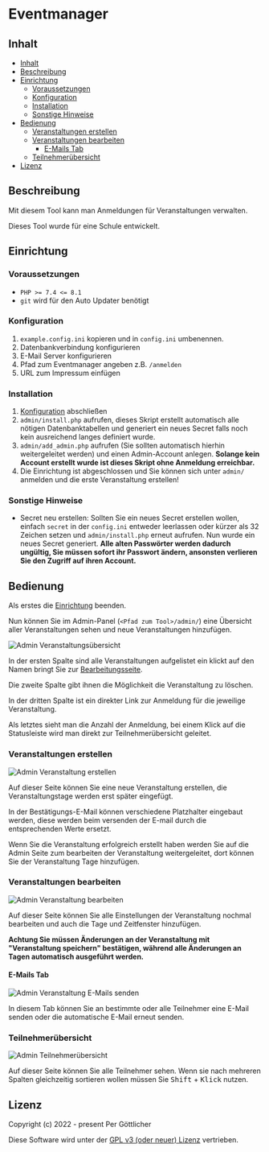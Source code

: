# Eventmanager<!-- omit in toc -->

## Inhalt

- [Inhalt](#inhalt)
- [Beschreibung](#beschreibung)
- [Einrichtung](#einrichtung)
  - [Voraussetzungen](#voraussetzungen)
  - [Konfiguration](#konfiguration)
  - [Installation](#installation)
  - [Sonstige Hinweise](#sonstige-hinweise)
- [Bedienung](#bedienung)
  - [Veranstaltungen erstellen](#veranstaltungen-erstellen)
  - [Veranstaltungen bearbeiten](#veranstaltungen-bearbeiten)
    - [E-Mails Tab](#e-mails-tab)
  - [Teilnehmerübersicht](#teilnehmerübersicht)
- [Lizenz](#lizenz)

## Beschreibung

Mit diesem Tool kann man Anmeldungen für Veranstaltungen verwalten.

Dieses Tool wurde für eine Schule entwickelt.

## Einrichtung

### Voraussetzungen

- ``PHP >= 7.4 <= 8.1``
- ``git`` wird für den Auto Updater benötigt

### Konfiguration

1. `example.config.ini` kopieren und in `config.ini` umbenennen.
2. Datenbankverbindung konfigurieren
3. E-Mail Server konfigurieren
4. Pfad zum Eventmanager angeben z.B. `/anmelden`
5. URL zum Impressum einfügen

### Installation

1. [Konfiguration](#konfiguration) abschließen
2. `admin/install.php` aufrufen, dieses Skript erstellt automatisch alle nötigen Datenbanktabellen und generiert ein neues Secret falls noch kein ausreichend langes definiert wurde.
3. `admin/add_admin.php` aufrufen (Sie sollten automatisch hierhin weitergeleitet werden) und einen Admin-Account anlegen. **Solange kein Account erstellt wurde ist dieses Skript ohne Anmeldung erreichbar.**
4. Die Einrichtung ist abgeschlossen und Sie können sich unter `admin/` anmelden und die erste Veranstaltung erstellen!

### Sonstige Hinweise

- Secret neu erstellen: Sollten Sie ein neues Secret erstellen wollen, einfach `secret` in der `config.ini` entweder leerlassen oder kürzer als 32 Zeichen setzen und `admin/install.php` erneut aufrufen. Nun wurde ein neues Secret generiert. **Alle alten Passwörter werden dadurch ungültig, Sie müssen sofort ihr Passwort ändern, ansonsten verlieren Sie den Zugriff auf ihren Account.**

## Bedienung

Als erstes die [Einrichtung](#einrichtung) beenden.

Nun können Sie im Admin-Panel (`<Pfad zum Tool>/admin/`) eine Übersicht aller Veranstaltungen sehen und neue Veranstaltungen hinzufügen.

![Admin Veranstaltungsübersicht](docs/admin_event_overview.png)

In der ersten Spalte sind alle Veranstaltungen aufgelistet ein klickt auf den Namen bringt Sie zur [Bearbeitungsseite](#veranstaltungen-bearbeiten).

Die zweite Spalte gibt ihnen die Möglichkeit die Veranstaltung zu löschen.

In der dritten Spalte ist ein direkter Link zur Anmeldung für die jeweilige Veranstaltung.

Als letztes sieht man die Anzahl der Anmeldung, bei einem Klick auf die Statusleiste wird man direkt zur Teilnehmerübersicht geleitet.

### Veranstaltungen erstellen

![Admin Veranstaltung erstellen](docs/create_event.png)

Auf dieser Seite können Sie eine neue Veranstaltung erstellen, die Veranstaltungstage werden erst später eingefügt.

In der Bestätigungs-E-Mail können verschiedene Platzhalter eingebaut werden, diese werden beim versenden der E-mail durch die entsprechenden Werte ersetzt.

Wenn Sie die Veranstaltung erfolgreich erstellt haben werden Sie auf die Admin Seite zum bearbeiten der Veranstaltung weitergeleitet, dort können Sie der Veranstaltung Tage hinzufügen.

### Veranstaltungen bearbeiten

![Admin Veranstaltung bearbeiten](docs/edit_event.png)

Auf dieser Seite können Sie alle Einstellungen der Veranstaltung nochmal bearbeiten und auch die Tage und Zeitfenster hinzufügen.

**Achtung Sie müssen Änderungen an der Veranstaltung mit "Veranstaltung speichern" bestätigen, während alle Änderungen an Tagen automatisch ausgeführt werden.**

#### E-Mails Tab

![Admin Veranstaltung E-Mails senden](docs/send_emails.png)

In diesem Tab können Sie an bestimmte oder alle Teilnehmer eine E-Mail senden oder die automatische E-Mail erneut senden.

### Teilnehmerübersicht

![Admin Teilnehmerübersicht](docs/participants_overview.png)

Auf dieser Seite können Sie alle Teilnehmer sehen.
Wenn sie nach mehreren Spalten gleichzeitig sortieren wollen müssen Sie <kbd>Shift</kbd> + <kbd>Klick</kbd> nutzen.

## Lizenz

Copyright (c) 2022 - present Per Göttlicher

Diese Software wird unter der [GPL v3 (oder neuer) Lizenz](https://www.gnu.org/licenses/gpl-3.0.en.html) vertrieben.
